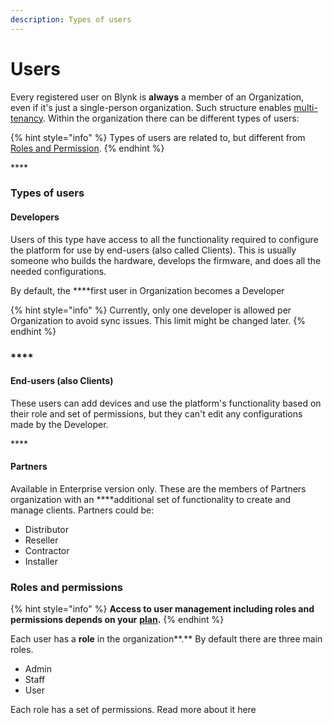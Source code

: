 ```yaml
---
description: Types of users
---
```


# Users

Every registered user on Blynk is **always** a member of an Organization, even if it's just a single-person organization. Such structure enables [multi-tenancy](multi-tenant-tree-structure.md). Within the organization there can be different types of users:

{% hint style="info" %}
Types of users are related to, but different from [Roles and Permission](../web-dashboard/settings/access.md).
{% endhint %}

\*\*\*\*

### **Types of users**

#### **Developers**

Users of this type have access to all the functionality required to configure the platform for use by end-users \(also called Clients\). This is usually someone who builds the hardware, develops the firmware, and does all the needed configurations.

By default, the ****first user in Organization becomes a Developer

{% hint style="info" %}
Currently, only one developer is allowed per Organization to avoid sync issues. This limit might be changed later.
{% endhint %}

### \*\*\*\*

#### **End-users \(also Clients\)**

These users can add devices and use the platform's functionality based on their role and set of permissions, but they can't edit any configurations made by the Developer.

\*\*\*\*

#### **Partners** 

Available in Enterprise version only. These are the members of Partners organization with an ****additional set of functionality to create and manage clients. Partners could be:

* Distributor 
* Reseller 
* Contractor 
* Installer



### **Roles and permissions**

{% hint style="info" %}
**Access to user management including roles and permissions depends on your** [**plan**](https://blynk.io/pricing%20)**.**
{% endhint %}

Each user has a **role** in the organization**.** By default there are three main roles. 

* Admin
* Staff
* User

Each role has a set of permissions. Read more about it here





